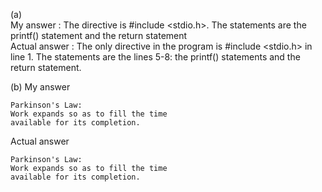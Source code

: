 (a)   
My answer	: The directive is #include <stdio.h>. The statements are the printf() statement and the return statement   
Actual answer	: The only directive in the program is #include <stdio.h> in line 1. The statements are the lines 5-8: the printf() statements and the return statement.   

(b)
My answer

	Parkinson's Law:
	Work expands so as to fill the time
	available for its completion.

Actual answer

	Parkinson's Law:
	Work expands so as to fill the time
	available for its completion.
